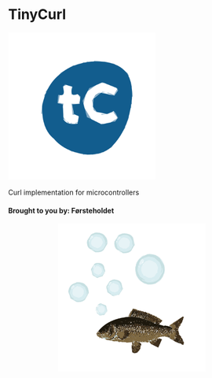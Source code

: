 # TinyCurl

<img height="300px" width="300px" src="animated_logo.svg"/>

Curl implementation for microcontrollers



#### Brought to you by: Førsteholdet
<p align="center">
  <img height="300px" width="300px" src="logo_fish_animated.svg"/>
</p>
